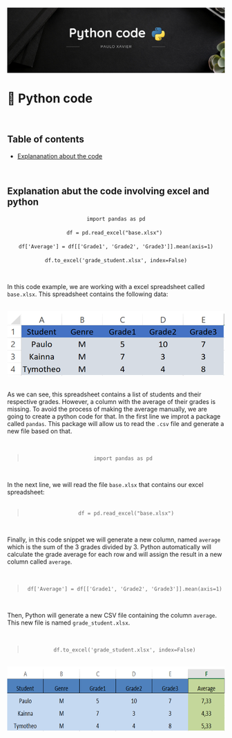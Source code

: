 ![Python image](https://github.com/paulo-xavier/uc10-documentation/blob/main/assets/python.png)

# 🐍 Python code 

<br>

 ## Table of contents
- [Explananation about the code](#explanation-abut-the-code-involving-excel-and-python)

<br>

## Explanation abut the code involving excel and python

<div align="center">

```
import pandas as pd

df = pd.read_excel("base.xlsx") 

df['Average'] = df[['Grade1', 'Grade2', 'Grade3']].mean(axis=1)

df.to_excel('grade_student.xlsx', index=False)
```
</div>

<br>

 In this code example, we are working with a excel spreadsheet called `base.xlsx`. This spreadsheet contains the following data: 
 <br><br>

<div align="center">
 <img src = "https://github.com/paulo-xavier/uc10-documentation/blob/main/assets/excel1.png" width="550px" height="150px">
</div>

<br>

As we can see, this spreadsheet contains a list of students and their respective grades. However, a column with the average of their grades is missing. To avoid the process of making the average manually, we are going to create a python code for that. 
In the first line we improt a package called <code>pandas</code>. This package will allow us to read the <code>.csv</code> file and generate a new file based on that. 

<br>

> <p align="center"> <code>import pandas as pd </code> </p>

<br>

In the next line, we will read the file `base.xlsx` that contains our excel spreadsheet:
<br> <br>

> <p align = "center" > <code> df = pd.read_excel("base.xlsx")</code>  </p>
<br>

Finally, in this code snippet we will generate a new column, named `average` which is the sum of the 3 grades divided by 3. Python automatically will calculate the grade average for each row and will assign the result in a new column called `average`.   

<br>

> <p align = "center" > <code> df['Average'] = df[['Grade1', 'Grade2', 'Grade3']].mean(axis=1) </code>  </p>

<br>

Then, Python will generate a new CSV file containing the column <code>average</code>. This new file is named <code>grade_student.xlsx</code>. 

<br>

> <p align= "center"> <code> df.to_excel('grade_student.xlsx', index=False) </code> </p>

<br>
<div align="center">
<img src = "https://github.com/paulo-xavier/uc10-documentation/blob/main/assets/excel2.png" width ="550px" height ="150px">
</div>
